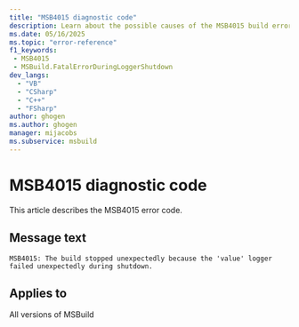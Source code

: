 ```yaml
---
title: "MSB4015 diagnostic code"
description: Learn about the possible causes of the MSB4015 build error, and get troubleshooting tips.
ms.date: 05/16/2025
ms.topic: "error-reference"
f1_keywords:
 - MSB4015
 - MSBuild.FatalErrorDuringLoggerShutdown
dev_langs:
  - "VB"
  - "CSharp"
  - "C++"
  - "FSharp"
author: ghogen
ms.author: ghogen
manager: mijacobs
ms.subservice: msbuild
---
```


# MSB4015 diagnostic code

<!-- :::ErrorDefinitionDescription::: -->
<!-- :::editable-content name="introDescription"::: -->
This article describes the MSB4015 error code.
<!-- :::editable-content-end::: -->

## Message text

<!-- :::editable-content name="messageText"::: -->
`MSB4015: The build stopped unexpectedly because the 'value' logger failed unexpectedly during shutdown.`
<!-- :::editable-content-end::: -->
<!-- MSB4015: The build stopped unexpectedly because the "{0}" logger failed unexpectedly during shutdown. -->

<!-- :::editable-content name="postOutputDescription"::: -->
<!--
{StrBegin="MSB4015: "}UE: This message is used for a special exception that is thrown when a logger fails while shutting down (most likely
    because of a programming error in the logger). When a logger dies, we cannot proceed with the build, and we throw a special
    exception to abort the build.
-->
<!-- :::editable-content-end::: -->
<!-- :::ErrorDefinitionDescription-end::: -->

## Applies to

All versions of MSBuild
